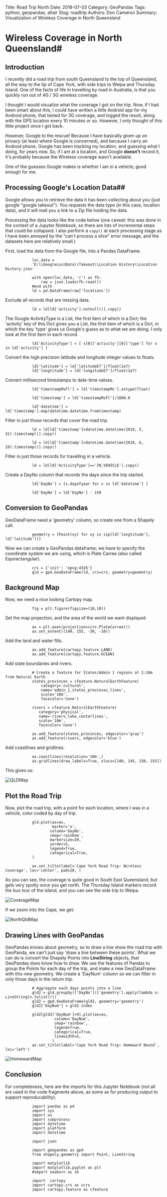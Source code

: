 Title: Road Trip North
Date: 2018-07-03
Category: GeoPandas
Tags: python, geopandas, altair
Slug: roadtrip
Authors: Don Cameron
Summary: Visualization of Wireless Coverage in North Queensland

# Wireless Coverage in North Queensland#

## Introduction ##
I recently did a road trip from south Queensland to the top of Queensland, all the way to the tip of Cape York, 
with side trips to Weipa and Thursday Island.  One of the facts of life in travelling by road
in Australia, is that you quickly run out of 4G / 3G wireless coverage.

I thought I would visualize what the coverage I got on the trip.  Now, if I had been smart about this,
I could have written a little Android app for my Android phone, that tested for 3G coverage, and logged the
result, along with the GPS location every 10 minutes or so.  However, I only thought of this little
project once I got back.

However, Google to the rescue!  Because I have basically given up on privacy (at least where Google is concerned),
and because I carry an Android phone, Google has been tracking my location, and guessing what I doing, for years now.
So, if I am at a location, and Google __doesn't__ record it, it's probably because the Wireless coverage wasn't
available.


One of the guesses Google makes is whether I am in a vehicle; good enough for me.

## Processing Google's Location Data##
Google allows you to retrieve the data it has been collecting about you (just google "google takeout").
You requests the data type (in this case, location data), and it will mail you a link to a Zip file
holding the data.

Processing the data looks like the code below (one caveat: this was done in the context of a Jupyter Notebook,
so there are lots of incremental steps that could be collapsed.  I also perform a `copy()` at each
processing stage as I have been annoyed by the "can't process a slice" error message, 
and the datasets here are relatively small.)

First, load the data from the Google file, into a Pandas DataFrame.

				loc_data = 
				'D:\\GoogleLocnData\\Takeout\\Location History\\Location History.json'

				with open(loc_data, 'r') as fh:
				    raw = json.loads(fh.read())
				#end with
				ld = pd.DataFrame(raw['locations'])


Exclude all records that are missing data.

				ld = ld[ld['activity'].notnull()].copy()

The Google ActivityType is a List, the first item of which is a Dict; the 'activity' key of this Dict
gives you a List, the first item of which is a Dict, in which the key 'type' gives us Google's
guess as to what we are doing.  I only look at the first item in each record.

				ld['ActivityType'] = [ x[0]['activity'][0]['type'] for x in ld['activity'] ]

Convert the high precision latitude and longitude integer values to floats.

				ld['latitude'] = ld['latitudeE7']/float(1e7)
				ld['longtitude'] = ld['longitudeE7']/float(1e7)

Convert millisecond timestamps to date-time values.

				ld['timestampMsFl'] = ld['timestampMs'].astype(float)

				ld['timestamp'] = ld['timestampMsFl']/1000.0

				ld['datetime'] = ld['timestamp'].map(datetime.datetime.fromtimestamp)

Filter in just those records that cover the road trip.

				ld = ld[ld['timestamp']>datetime.datetime(2018, 5, 31).timestamp()].copy()

				ld = ld[ld['timestamp']<datetime.datetime(2018, 6, 19).timestamp()].copy()

Filter in just those records for travelling in a vehicle.

				ld = ld[ld['ActivityType']=='IN_VEHICLE'].copy()

Create a DayNo column that records the days since the trip started.

				ld['DayNo'] = [x.dayofyear for x in ld['datetime'] ] 

				ld['DayNo'] = ld['DayNo'] - 150
## Conversion to GeoPandas ##

GeoDataFrame need a 'geometry' column, so create one from a Shapely call.

				geometry = [Point(xy) for xy in zip(ld['longtitude'], ld['latitude'])]

Now we can create a GeoPandas dataframe; we have to specify the coordinate system we are using,
which is Plate Carree (also called Equirectangular).

				crs = {'init': 'epsg:4326'}
				gld = gpd.GeoDataFrame(ld, crs=crs, geometry=geometry)

## Background Map ##

Now, we need a nice looking Cartopy map.

				fig = plt.figure(figsize=(10,10))

Set the map projection, and the area of the world we want displayed.


				ax = plt.axes(projection=ccrs.PlateCarree())
				ax.set_extent((140, 155, -30, -10))

Add the land and water fills.

				ax.add_feature(cartopy.feature.LAND)
				ax.add_feature(cartopy.feature.OCEAN)

Add state boundaries and rivers.

				# Create a feature for States/Admin 1 regions at 1:10m from Natural Earth
				states_provinces = cfeature.NaturalEarthFeature(
				    category='cultural',
				    name='admin_1_states_provinces_lines',
				    scale='10m',
				    facecolor='none')

				rivers = cfeature.NaturalEarthFeature(
 				   category='physical',
 				   name='rivers_lake_centerlines',
 				   scale='10m',
 				   facecolor='none')

				ax.add_feature(states_provinces, edgecolor='gray')
				ax.add_feature(rivers, edgecolor='blue')

Add coastlines and gridlines.

				ax.coastlines(resolution='10m',)
				ax.gridlines(draw_labels=True, xlocs=[140, 145, 150, 155])

This gives us:

![QLDMap]({filename}images/qld.png)


## Plot the Road Trip  ##


Now, plot the road trip, with a point for each location, where I was in a vehicle, color coded by day of trip.

				gld.plot(ax=ax, 
				         marker='o', 
 				        column='DayNo', 
 				        cmap='rainbow', 
 				        markersize=20, 
 				        zorder=5, 
 				        legend=True,
 				        categorical=True,
				)

				ax.set_title(label='Cape York Road Trip: Wireless Coverage', loc='center', pad=20, )

As you can see, the coverage is quite good in South East Queensland, but gets very spotty once you get north.
The Thursday Island markers record the bus tour of the island, and you can see the side trip to Weipa.

![CoverageMap]({filename}images/coveragemap.png)

If we zoom into the Cape, we get:

![NorthQldMap]({filename}images/nthqld.png)

## Drawing Lines with GeoPandas ##

GeoPandas knows about geometry, so to draw a line show the road trip with GeoPanda, we can't just say 
'draw a line between these points'.  What we can do is convert the Shapely Points into __LineString__
objects, that GeoPandas does know how to draw.  We use the features of Pandas to group the Points for each day
of the trip, and make a new GeoDataFrame with this new geometry.  We create a 'DayNum' column so we can filter
in only those days in the return trip.

				# Aggregate each days points into a line
				gld2 = gld.groupby(['DayNo'])['geometry'].apply(lambda x: LineString(x.tolist()))
				gld2 = gpd.GeoDataFrame(gld2, geometry='geometry')
				gld2['DayNum'] = gld2.index

				gld2[gld2['DayNum']>9].plot(ax=ax,
				          column='DayNum',
				          cmap='rainbow',
				          legend=True,
				          categorical=True,
				          linewidth=5,
				         )
				ax.set_title(label='Cape York Road Trip: Homeward Bound', loc='left')

![HomewardMap]({filename}images/homeward.png)

## Conclusion ##

For completeness, here are the imports for this Jupyter Notebook 
(not all are used in the code fragments above, as some as for producing output to support reproducability).


				import pandas as pd
				import sys
				import os
				import subprocess
				import datetime
				import platform
				import datetime

				import json

				import geopandas as gpd
				from shapely.geometry import Point, LineString

				import matplotlib
				import matplotlib.pyplot as plt
				#import seaborn as sb

				import  cartopy
				import cartopy.crs as ccrs
				import cartopy.feature as cfeature